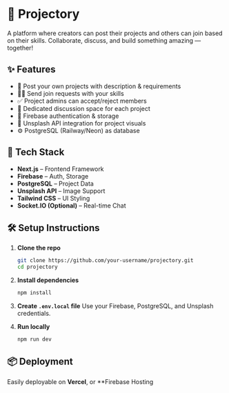 
# 🚀 Projectory

A platform where creators can post their projects and others can join based on their skills. Collaborate, discuss, and build something amazing — together!

## ✨ Features

* 📝 Post your own projects with description & requirements
* 🧑‍💻 Send join requests with your skills
* ✅ Project admins can accept/reject members
* 💬 Dedicated discussion space for each project
* 🔐 Firebase authentication & storage
* 📸 Unsplash API integration for project visuals
* ⚙️ PostgreSQL (Railway/Neon) as database

## 🔧 Tech Stack

* **Next.js** – Frontend Framework
* **Firebase** – Auth, Storage
* **PostgreSQL** – Project Data
* **Unsplash API** – Image Support
* **Tailwind CSS** – UI Styling
* **Socket.IO (Optional)** – Real-time Chat

## 🛠️ Setup Instructions

1. **Clone the repo**

   ```bash
   git clone https://github.com/your-username/projectory.git
   cd projectory
   ```

2. **Install dependencies**

   ```bash
   npm install
   ```

3. **Create `.env.local` file**
   Use your Firebase, PostgreSQL, and Unsplash credentials.

4. **Run locally**

   ```bash
   npm run dev
   ```

## 📦 Deployment

Easily deployable on **Vercel**, or **Firebase Hosting
